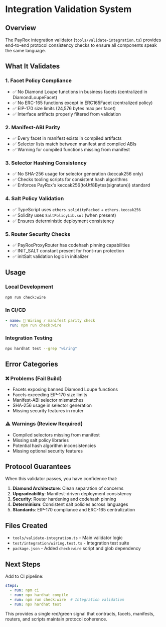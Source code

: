 # Integration Validation System

## Overview

The PayRox integration validator (`tools/validate-integration.ts`) provides end-to-end protocol consistency checks to ensure all components speak the same language.

## What It Validates

### 1. **Facet Policy Compliance**
- ✅ No Diamond Loupe functions in business facets (centralized in DiamondLoupeFacet)
- ✅ No ERC-165 functions except in ERC165Facet (centralized policy)
- ✅ EIP-170 size limits (24,576 bytes max per facet)
- ✅ Interface artifacts properly filtered from validation

### 2. **Manifest-ABI Parity**
- ✅ Every facet in manifest exists in compiled artifacts
- ✅ Selector lists match between manifest and compiled ABIs
- ✅ Warning for compiled functions missing from manifest

### 3. **Selector Hashing Consistency**
- ✅ No SHA-256 usage for selector generation (keccak256 only)
- ✅ Checks tooling scripts for consistent hash algorithms
- ✅ Enforces PayRox's keccak256(toUtf8Bytes(signature)) standard

### 4. **Salt Policy Validation**
- ✅ TypeScript uses `ethers.solidityPacked` + `ethers.keccak256`
- ✅ Solidity uses `SaltPolicyLib.sol` (when present)
- ✅ Ensures deterministic deployment consistency

### 5. **Router Security Checks**
- ✅ PayRoxProxyRouter has codehash pinning capabilities
- ✅ INIT_SALT constant present for front-run protection
- ✅ initSalt validation logic in initializer

## Usage

### Local Development
```bash
npm run check:wire
```

### In CI/CD
```yaml
- name: 🔗 Wiring / manifest parity check
  run: npm run check:wire
```

### Integration Testing
```bash
npx hardhat test --grep "wiring"
```

## Error Categories

### ❌ **Problems** (Fail Build)
- Facets exposing banned Diamond Loupe functions
- Facets exceeding EIP-170 size limits
- Manifest-ABI selector mismatches
- SHA-256 usage in selector generation
- Missing security features in router

### ⚠️ **Warnings** (Review Required)
- Compiled selectors missing from manifest
- Missing salt policy libraries
- Potential hash algorithm inconsistencies
- Missing optional security features

## Protocol Guarantees

When this validator passes, you have confidence that:

1. **Diamond Architecture**: Clean separation of concerns
2. **Upgradeability**: Manifest-driven deployment consistency
3. **Security**: Router hardening and codehash pinning
4. **Determinism**: Consistent salt policies across languages
5. **Standards**: EIP-170 compliance and ERC-165 centralization

## Files Created

- `tools/validate-integration.ts` - Main validator logic
- `test/integration/wiring.test.ts` - Integration test suite
- `package.json` - Added `check:wire` script and glob dependency

## Next Steps

Add to CI pipeline:
```yaml
steps:
  - run: npm ci
  - run: npx hardhat compile
  - run: npm run check:wire  # Integration validation
  - run: npx hardhat test
```

This provides a single red/green signal that contracts, facets, manifests, routers, and scripts maintain protocol coherence.
